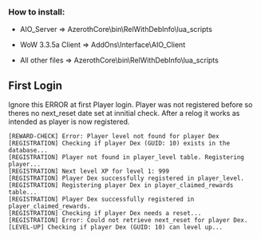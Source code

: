 ### How to install:

- AIO_Server => AzerothCore\bin\RelWithDebInfo\lua_scripts

- WoW 3.3.5a Client => AddOns\Interface\AIO_Client

- All other files => AzerothCore\bin\RelWithDebInfo\lua_scripts

## First Login
Ignore this ERROR at first Player login.
Player was not registered before so theres no next_reset date set at innitial check.
After a relog it works as intended as player is now registered.

```
[REWARD-CHECK] Error: Player level not found for player Dex
[REGISTRATION] Checking if player Dex (GUID: 10) exists in the database...
[REGISTRATION] Player not found in player_level table. Registering player...
[REGISTRATION] Next level XP for level 1: 999
[REGISTRATION] Player Dex successfully registered in player_level.
[REGISTRATION] Registering player Dex in player_claimed_rewards table...
[REGISTRATION] Player Dex successfully registered in player_claimed_rewards.
[REGISTRATION] Checking if player Dex needs a reset...
[REGISTRATION] Error: Could not retrieve next_reset for player Dex.
[LEVEL-UP] Checking if player Dex (GUID: 10) can level up...
```
